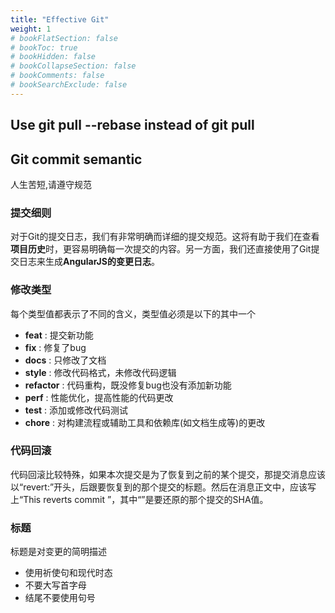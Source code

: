 ```yaml
---
title: "Effective Git"
weight: 1
# bookFlatSection: false
# bookToc: true
# bookHidden: false
# bookCollapseSection: false
# bookComments: false
# bookSearchExclude: false
---
```



## Use git pull --rebase instead of git pull

## Git commit semantic

人生苦短,请遵守规范

### 提交细则
对于Git的提交日志，我们有非常明确而详细的提交规范。这将有助于我们在查看**项目历史**时，更容易明确每一次提交的内容。另一方面，我们还直接使用了Git提交日志来生成**AngularJS的变更日志**。
### 修改类型

每个类型值都表示了不同的含义，类型值必须是以下的其中一个

+ **feat** : 提交新功能
+ **fix** : 修复了bug
+ **docs** : 只修改了文档
+ **style** : 修改代码格式，未修改代码逻辑 
+ **refactor** : 代码重构，既没修复bug也没有添加新功能
+ **perf** : 性能优化，提高性能的代码更改
+ **test** : 添加或修改代码测试
+ **chore** : 对构建流程或辅助工具和依赖库(如文档生成等)的更改

### 代码回滚

代码回滚比较特殊，如果本次提交是为了恢复到之前的某个提交，那提交消息应该以“revert:”开头，后跟要恢复到的那个提交的标题。然后在消息正文中，应该写上“This reverts commit <hash>”，其中“<hash>”是要还原的那个提交的SHA值。

###  标题

标题是对变更的简明描述

+ 使用祈使句和现代时态
+ 不要大写首字母
+ 结尾不要使用句号